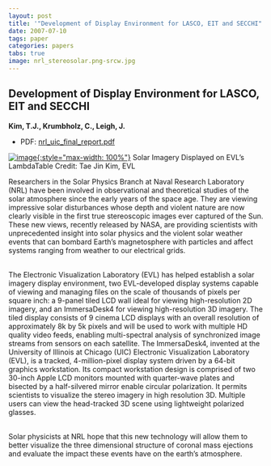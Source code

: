 ```yaml
---
layout: post
title: '"Development of Display Environment for LASCO, EIT and SECCHI"'
date: 2007-07-10
tags: paper
categories: papers
tabs: true
image: nrl_stereosolar.png-srcw.jpg
---
```


## Development of Display Environment for LASCO, EIT and SECCHI
**Kim, T.J., Krumbholz, C., Leigh, J.**
- PDF: [nrl_uic_final_report.pdf](/documents/nrl_uic_final_report.pdf)


[![image](https://www.evl.uic.edu/output/originals/nrl_stereosolar.png-srcw.jpg){:style="max-width: 100%"}](https://www.evl.uic.edu/output/originals/nrl_stereosolar.png-srcw.jpg)
Solar Imagery Displayed on EVL&rsquo;s LambdaTable
Credit: Tae Jin Kim, EVL

Researchers in the Solar Physics Branch at Naval Research Laboratory (NRL) have been involved in observational and theoretical studies of the solar atmosphere since the early years of the space age. They are viewing impressive solar disturbances whose depth and violent nature are now clearly visible in the first true stereoscopic images ever captured of the Sun. These new views, recently released by NASA, are providing scientists with unprecedented insight into solar physics and the violent solar weather events that can bombard Earth&rsquo;s magnetosphere with particles and affect systems ranging from weather to our electrical grids.<br><br>

The Electronic Visualization Laboratory (EVL) has helped establish a solar imagery display environment, two EVL-developed display systems capable of viewing and managing files on the scale of thousands of pixels per square inch: a 9-panel tiled LCD wall ideal for viewing high-resolution 2D imagery, and an ImmersaDesk4 for viewing high-resolution 3D imagery. The tiled display consists of 9 cinema LCD displays with an overall resolution of approximately 8k by 5k pixels and will be used to work with multiple HD quality video feeds, enabling multi-spectral analysis of synchronized image streams from sensors on each satellite. The ImmersaDesk4, invented at the University of Illinois at Chicago (UIC) Electronic Visualization Laboratory (EVL), is a tracked, 4-million-pixel display system driven by a 64-bit graphics workstation. Its compact workstation design is comprised of two 30-inch Apple LCD monitors mounted with quarter-wave plates and bisected by a half-silvered mirror enable circular polarization. It permits scientists to visualize the stereo imagery in high resolution 3D. Multiple users can view the head-tracked 3D scene using lightweight polarized glasses.<br><br>

Solar physicists at NRL hope that this new technology will allow them to better visualize the three dimensional structure of coronal mass ejections and evaluate the impact these events have on the earth&rsquo;s atmosphere.